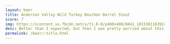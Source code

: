 ```yaml
---
layout: beer
title: Anderson Valley Wild Turkey Bourbon Barrel Stout
score: 7
img: https://scontent.xx.fbcdn.net/v/t1.0-0/p480x480/6841_10153811639248745_4589085530063719353_n.jpg?oh=1af7cbb64b682bbcb8e3a4d2f27af911&oe=59113407
desc: Better than I expected, but then I was pretty worried about this one
permalink: /beer/:title.html
---
```

